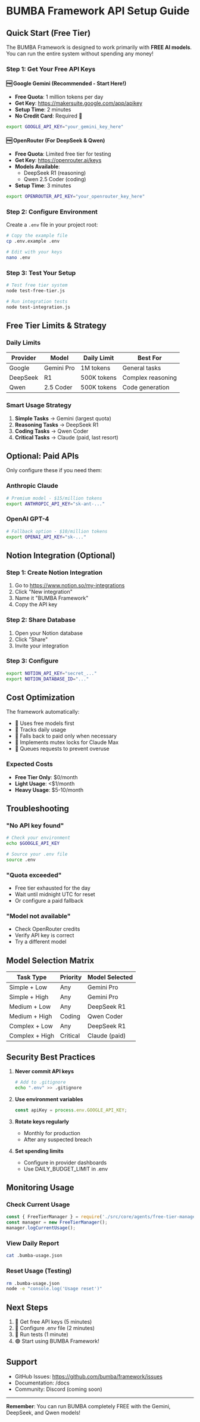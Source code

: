 # BUMBA Framework API Setup Guide

## Quick Start (Free Tier)

The BUMBA Framework is designed to work primarily with **FREE AI models**. You can run the entire system without spending any money!

### Step 1: Get Your Free API Keys

#### 🆓 Google Gemini (Recommended - Start Here!)
- **Free Quota**: 1 million tokens per day
- **Get Key**: https://makersuite.google.com/app/apikey
- **Setup Time**: 2 minutes
- **No Credit Card**: Required 🏁

```bash
export GOOGLE_API_KEY="your_gemini_key_here"
```

#### 🆓 OpenRouter (For DeepSeek & Qwen)
- **Free Quota**: Limited free tier for testing
- **Get Key**: https://openrouter.ai/keys
- **Models Available**:
  - DeepSeek R1 (reasoning)
  - Qwen 2.5 Coder (coding)
- **Setup Time**: 3 minutes

```bash
export OPENROUTER_API_KEY="your_openrouter_key_here"
```

### Step 2: Configure Environment

Create a `.env` file in your project root:

```bash
# Copy the example file
cp .env.example .env

# Edit with your keys
nano .env
```

### Step 3: Test Your Setup

```bash
# Test free tier system
node test-free-tier.js

# Run integration tests
node test-integration.js
```

## Free Tier Limits & Strategy

### Daily Limits
| Provider | Model | Daily Limit | Best For |
|----------|-------|------------|----------|
| Google | Gemini Pro | 1M tokens | General tasks |
| DeepSeek | R1 | 500K tokens | Complex reasoning |
| Qwen | 2.5 Coder | 500K tokens | Code generation |

### Smart Usage Strategy
1. **Simple Tasks** → Gemini (largest quota)
2. **Reasoning Tasks** → DeepSeek R1
3. **Coding Tasks** → Qwen Coder
4. **Critical Tasks** → Claude (paid, last resort)

## Optional: Paid APIs

Only configure these if you need them:

### Anthropic Claude
```bash
# Premium model - $15/million tokens
export ANTHROPIC_API_KEY="sk-ant-..."
```

### OpenAI GPT-4
```bash
# Fallback option - $10/million tokens
export OPENAI_API_KEY="sk-..."
```

## Notion Integration (Optional)

### Step 1: Create Notion Integration
1. Go to https://www.notion.so/my-integrations
2. Click "New integration"
3. Name it "BUMBA Framework"
4. Copy the API key

### Step 2: Share Database
1. Open your Notion database
2. Click "Share"
3. Invite your integration

### Step 3: Configure
```bash
export NOTION_API_KEY="secret_..."
export NOTION_DATABASE_ID="..."
```

## Cost Optimization

The framework automatically:
- 🏁 Uses free models first
- 🏁 Tracks daily usage
- 🏁 Falls back to paid only when necessary
- 🏁 Implements mutex locks for Claude Max
- 🏁 Queues requests to prevent overuse

### Expected Costs
- **Free Tier Only**: $0/month
- **Light Usage**: <$1/month
- **Heavy Usage**: $5-10/month

## Troubleshooting

### "No API key found"
```bash
# Check your environment
echo $GOOGLE_API_KEY

# Source your .env file
source .env
```

### "Quota exceeded"
- Free tier exhausted for the day
- Wait until midnight UTC for reset
- Or configure a paid fallback

### "Model not available"
- Check OpenRouter credits
- Verify API key is correct
- Try a different model

## Model Selection Matrix

| Task Type | Priority | Model Selected |
|-----------|----------|---------------|
| Simple + Low | Any | Gemini Pro |
| Simple + High | Any | Gemini Pro |
| Medium + Low | Any | DeepSeek R1 |
| Medium + High | Coding | Qwen Coder |
| Complex + Low | Any | DeepSeek R1 |
| Complex + High | Critical | Claude (paid) |

## Security Best Practices

1. **Never commit API keys**
   ```bash
   # Add to .gitignore
   echo ".env" >> .gitignore
   ```

2. **Use environment variables**
   ```javascript
   const apiKey = process.env.GOOGLE_API_KEY;
   ```

3. **Rotate keys regularly**
   - Monthly for production
   - After any suspected breach

4. **Set spending limits**
   - Configure in provider dashboards
   - Use DAILY_BUDGET_LIMIT in .env

## Monitoring Usage

### Check Current Usage
```javascript
const { FreeTierManager } = require('./src/core/agents/free-tier-manager');
const manager = new FreeTierManager();
manager.logCurrentUsage();
```

### View Daily Report
```bash
cat .bumba-usage.json
```

### Reset Usage (Testing)
```bash
rm .bumba-usage.json
node -e "console.log('Usage reset')"
```

## Next Steps

1. 🏁 Get free API keys (5 minutes)
2. 🏁 Configure .env file (2 minutes)
3. 🏁 Run tests (1 minute)
4. 🟢 Start using BUMBA Framework!

## Support

- GitHub Issues: https://github.com/bumba/framework/issues
- Documentation: /docs
- Community: Discord (coming soon)

---

**Remember**: You can run BUMBA completely FREE with the Gemini, DeepSeek, and Qwen models!